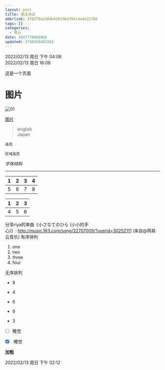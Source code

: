 ```yaml
---
layout: post
title: 语法测试
abbrlink: 370279aa38db41019b4704c4a4e21780
tags: []
categories:
  - 默认
date: 1647776669966
updated: 1730350483262
---
```


2022/02/13 周日 下午 04:06\
2022/02/13 周日 16:06

这是一个页面

# 图片

![01](https://cdn.jsdelivr.net/gh/shuiwudengli/images@master/0fbea3003af33a8744549e7ad15c10385343b519-97942226.jugyenixz8w.jpg)

[图片][1]

> english\
> Japan

`高亮`

```
区域高亮
```

*字体倾斜*

***

|  1  |  2  |  3  |  4  |
| :-: | :-: | :-: | :-: |
|  5  |  6  |  7  |  8  |

| 1 | 2 | 3 |
| - | - | - |
| 4 | 5 | 6 |

分享riya的单曲《小さなてのひら (小小的手心)》: <http://music.163.com/song/22707009/?userid=30252111> (来自@网易云音乐)
有序排列

1. one
2. two
3. three
4. four

无序排列

- 8

- 4

- 6

- 9

- 3

- [ ] 睡觉

- [x] &#x20;睡觉

**加粗**

2022/02/13 周日 下午 02:12

[1]: https://cdn.jsdelivr.net/gh/shuiwudengli/images@master/0fbea3003af33a8744549e7ad15c10385343b519-97942226.jugyenixz8w.jpg
